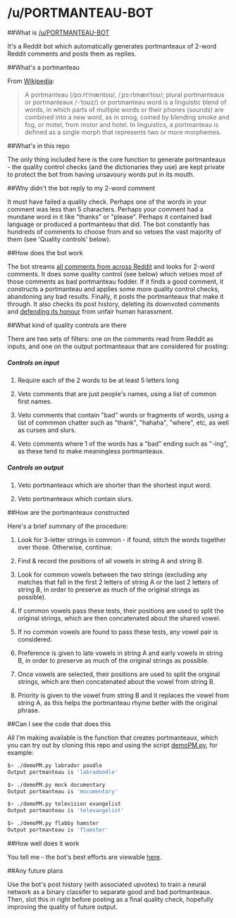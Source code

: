# /u/PORTMANTEAU-BOT

##What is [/u/PORTMANTEAU-BOT](www.reddit.com/u/PORTMANTEAU-BOT)

It's a Reddit bot which automatically generates portmanteaux of 2-word Reddit comments and posts them as replies.

##What's a portmanteau

From [Wikipedia](https://en.wikipedia.org/wiki/Portmanteau):

> A portmanteau (/pɔːrtˈmæntoʊ/, /ˌpɔːrtmænˈtoʊ/; plural portmanteaus or portmanteaux /-ˈtoʊz/) or portmanteau word is a linguistic blend of words, in which parts of multiple words or their phones (sounds) are combined into a new word, as in smog, coined by blending smoke and fog, or motel, from motor and hotel. In linguistics, a portmanteau is defined as a single morph that represents two or more morphemes.

##What's in this repo

The only thing included here is the core function to generate portmanteaux - the quality control checks (and the dictionaries they use) are kept private to protect the bot from having unsavoury words put in its mouth.

##Why didn't the bot reply to my 2-word comment

It must have failed a quality check. Perhaps one of the words in your comment was less than 5 characters. Perhaps your comment had a mundane word in it like "thanks" or "please". Perhaps it contained bad language or produced a portmanteau that did. The bot constantly has hundreds of comments to choose from and so vetoes the vast majority of them (see 'Quality controls' below).

##How does the bot work

The bot streams [all comments from across Reddit](https://www.reddit.com/r/all/comments/) and looks for 2-word comments. It does some quality control (see below) which vetoes most of those comments as bad portmanteau fodder. If it finds a good comment, it constructs a portmanteau and applies some more quality control checks, abandoning any bad results. Finally, it posts the portmanteaux that make it through. It also checks its post history, deleting its downvoted comments and [defending its honour](https://www.reddit.com/r/fakealbumcovers/comments/72hgo4/wizard_people_lets_be_poor/dnixkbw/?context=3) from unfair human harassment.

##What kind of quality controls are there

There are two sets of filters: one on the comments read from Reddit as inputs, and one on the output portmanteaux that are considered for posting:

##### Controls on input

1. Require each of the 2 words to be at least 5 letters long

2. Veto comments that are just people's names, using a list of common first names.

3. Veto comments that contain "bad" words or fragments of words, using a list of commmon chatter such as "thank", "hahaha", "where", etc, as well as curses and slurs.

4. Veto comments where 1 of the words has a "bad" ending such as "-ing", as these tend to make meaningless portmanteaux.

##### Controls on output

1. Veto portmanteaux which are shorter than the shortest input word.

2. Veto portmanteaux which contain slurs.

##How are the portmanteaux constructed

Here's a brief summary of the procedure:

1. Look for 3-letter strings in common - if found, stitch the words together over those. Otherwise, continue.

2. Find & record the positions of all vowels in string A and string B.

3. Look for common vowels between the two strings (excluding any matches that fall in the first 2 letters of string A or the last 2 letters of string B, in order to preserve as much of the original strings as possible).

4. If common vowels pass these tests, their positions are used to split the original strings, which are then concatenated about the shared vowel.

5. If no common vowels are found to pass these tests, any vowel pair is considered.

6. Preference is given to late vowels in string A and early vowels in string B, in order to preserve as much of the original strings as possible.

7. Once vowels are selected, their positions are used to split the original strings, which are then concatenated about the vowel from string B.

8. Priority is given to the vowel from string B and it replaces the vowel from string A, as this helps the portmanteau rhyme better with the original phrase.

##Can I see the code that does this

All I'm making available is the function that creates portmanteaux, which you can try out by cloning this repo and using the script [demoPM.py](demoPM.py), for example:

```bash
$> ./demoPM.py labrador poodle
Output portmanteau is 'labradoodle'
```

```bash
$> ./demoPM.py mock documentary
Output portmanteau is 'mocumentary'
```

```bash
$> ./demoPM.py television evangelist
Output portmanteau is 'televangelist'
```

```bash
$> ./demoPM.py flabby hamster
Output portmanteau is 'flamster'
```

##How well does it work

You tell me - the bot's best efforts are viewable [here](https://www.reddit.com/user/portmanteau-bot/comments/?sort=hot).


##Any future plans

Use the bot's post history (with associated upvotes) to train a neural network as a binary classifer to separate good and bad portmanteaux. Then, slot this in right before posting as a final quality check, hopefully improving the quality of future output.

